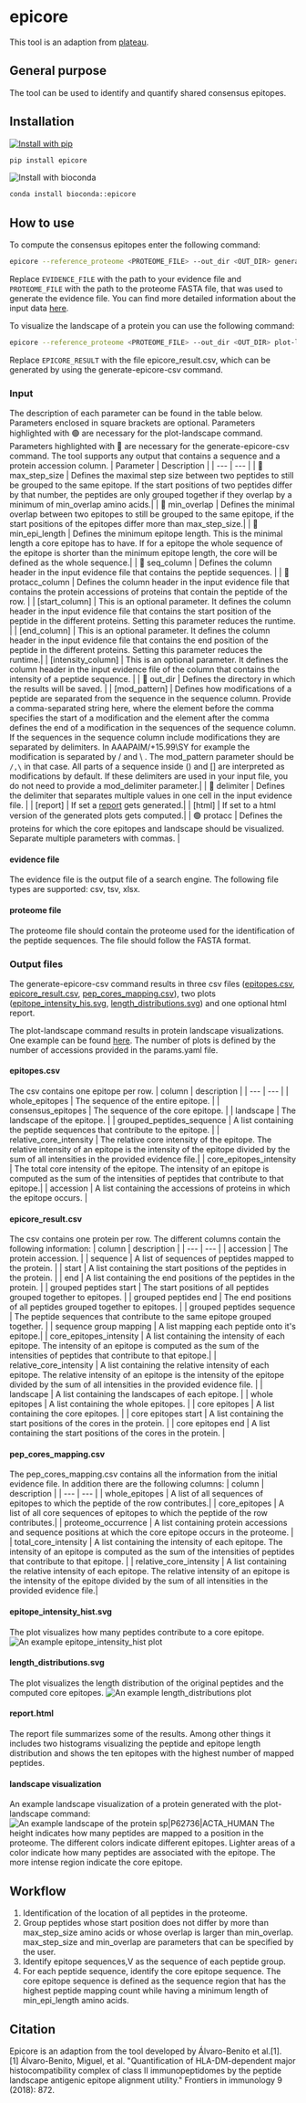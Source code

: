 # epicore
This tool is an adaption from [plateau](https://plateau.bcp.fu-berlin.de/).

## General purpose
The tool can be used to identify and quantify shared consensus epitopes. 

## Installation
[![Install with pip](https://img.shields.io/badge/install%20with-pip-brightgreen?style=flat-square)](https://test.pypi.org/project/epicore/)
```bash
pip install epicore
```

![Install with bioconda](https://img.shields.io/badge/install%20with-bioconda-blue?style=flat-square)
```bash
conda install bioconda::epicore
```

## How to use
To compute the consensus epitopes enter the following command:
```bash
epicore --reference_proteome <PROTEOME_FILE> --out_dir <OUT_DIR> generate-epicore-csv --min_epi_length <MIN_EPI_LENGTH> --min_overlap <MIN_OVERLAP> --max_step_size <MAX_STEP_SIZE> --seq_column <SEQ_COLUMN> --protacc_column <PROTACC_COLUMN> --delimiter <DELIMITER> [--intensity_column <INTENSITY_COLUMN> --start_column <START_COLUMN> --end_column <END_COLUMN> --mod_pattern <MOD_PATTERN> --report --html] --evidence_file <EVIDENCE_FILE>
```
Replace ```EVIDENCE_FILE``` with the path to your evidence file and ```PROTEOME_FILE``` with the path to the proteome FASTA file, that was used to generate the evidence file. You can find more detailed information about the input data [here](#input).  

To visualize the landscape of a protein you can use the following command:
```bash
epicore --reference_proteome <PROTEOME_FILE> --out_dir <OUT_DIR> plot-landscape --epicore_csv <EPICORE_RESULT> --protacc <PROTACC>
```
Replace ```EPICORE_RESULT``` with the file epicore_result.csv, which can be generated by using the generate-epicore-csv command. 

### Input 
The description of each parameter can be found in the table below. Parameters enclosed in square brackets are optional. Parameters highlighted with 🟢 are necessary for the plot-landscape command. Parameters highlighted with 🔴 are necessary for the generate-epicore-csv command. The tool supports any output that contains a sequence and a protein accession column. 
| Parameter | Description |
| --- | --- |
| 🔴 max_step_size | Defines the maximal step size between two peptides to still be grouped to the same epitope. If the start positions of two peptides differ by that number, the peptides are only grouped together if they overlap by a minimum of min_overlap amino acids.|
| 🔴 min_overlap | Defines the minimal overlap between two epitopes to still be grouped to the same epitope, if the start positions of the epitopes differ more than max_step_size.|
| 🔴 min_epi_length | Defines the minimum epitope length. This is the minimal length a core epitope has to have. If for a epitope the whole sequence of the epitope is shorter than the minimum epitope length, the core will be defined as the whole sequence.| 
| 🔴 seq_column | Defines the column header in the input evidence file that contains the peptide sequences. |
| 🔴 protacc_column | Defines the column header in the input evidence file that contains the protein accessions of proteins that contain the peptide of the row. |
| [start_column] | This is an optional parameter. It defines the column header in the input evidence file that contains the start position of the peptide in the different proteins. Setting this parameter reduces the runtime. |
| [end_column] | This is an optional parameter. It defines the column header in the input evidence file that contains the end position of the peptide in the different proteins. Setting this parameter reduces the runtime.|
| [intensity_column] | This is an optional parameter. It defines the column header in the input evidence file of the column that contains the intensity of a peptide sequence. |
| 🔴 out_dir | Defines the directory in which the results will be saved. |
| [mod_pattern] | Defines how modifications of a peptide are separated from the sequence in the sequence column. Provide a comma-separated string here, where the element before the comma specifies the start of a modification and the element after the comma defines the end of a modification in the sequences of the sequence column. If the sequences in the sequence column include modifications they are separated by delimiters. In AAAPAIM/+15.99\SY for example the modification is separated by / and \ . The mod_pattern parameter should be  ```/,\``` in that case. All parts of a sequence inside () and [] are interpreted as modifications by default. If these delimiters are used in your input file, you do not need to provide a mod_delimiter parameter.|
| 🔴 delimiter | Defines the delimiter that separates multiple values in one cell in the input evidence file. |
| [report] | If set a [report](#reporthtml) gets generated.|
| [html] | If set to a html version of the generated plots gets computed.|
| 🟢 protacc | Defines the proteins for which the core epitopes and landscape should be visualized. Separate multiple parameters with commas. |

#### evidence file
The evidence file is the output file of a search engine. The following file types are supported: csv, tsv, xlsx.

#### proteome file
The proteome file should contain the proteome used for the identification of the peptide sequences. The file should follow the FASTA format. 


### Output files
The generate-epicore-csv command results in three csv files ([epitopes.csv](#epitopescsv), [epicore_result.csv](#epicore_resultcsv), [pep_cores_mapping.csv](#pep_cores_mappingcsv)), two plots ([epitope_intensity_his.svg](#epitope_intensity_histsvg), [length_distributions.svg](#length_distributionssvg)) and one optional html report. 

The plot-landscape command results in protein landscape visualizations. One example can be found [here](#landscape-visualization). The number of plots is defined by the number of accessions provided in the params.yaml file.

#### epitopes.csv
The csv contains one epitope per row. 
| column | description |
| --- | --- |
| whole_epitopes | The sequence of the entire epitope. |
| consensus_epitopes | The sequence of the core epitope. |
| landscape | The landscape of the epitope. |
| grouped_peptides_sequence | A list containing the peptide sequences that contribute to the epitope. |
| relative_core_intensity | The relative core intensity of the epitope. The relative intensity of an epitope is the intensity of the epitope divided by the sum of all intensities in the provided evidence file.|
| core_epitopes_intensity | The total core intensity of the epitope. The intensity of an epitope is computed as the sum of the intensities of peptides that contribute to that epitope.|
| accession | A list containing the accessions of proteins in which the epitope occurs. |


#### epicore_result.csv
The csv contains one protein per row. The different columns contain the following information: 
| column | description |
| --- | --- |
| accession | The protein accession. |
| sequence | A list of sequences of peptides mapped to the protein. |
| start | A list containing the start positions of the peptides in the protein. | 
| end | A list containing the end positions of the peptides in the protein. | 
| grouped peptides start | The start positions of all peptides grouped together to epitopes. |
| grouped peptides end | The end positions of all peptides grouped together to epitopes. | 
| grouped peptides sequence | The peptide sequences that contribute to the same epitope grouped together. |
| sequence group mapping | A list mapping each peptide onto it's epitope.| 
| core_epitopes_intensity | A list containing the intensity of each epitope. The intensity of an epitope is computed as the sum of the intensities of peptides that contribute to that epitope.|
| relative_core_intensity | A list containing the relative intensity of each epitope. The relative intensity of an epitope is the intensity of the epitope divided by the sum of all intensities in the provided evidence file. |
| landscape | A list containing the landscapes of each epitope. | 
| whole epitopes | A list containing the whole epitopes. | 
| core epitopes | A list containing the core epitopes. | 
| core epitopes start | A list containing the start positions of the cores in the protein. |
| core epitopes end |  A list containing the start positions of the cores in the protein. |

#### pep_cores_mapping.csv
The pep_cores_mapping.csv contains all the information from the initial evidence file. In addition there are the following columns:
| column | description |
| --- | --- |
| whole_epitopes | A list of all sequences of epitopes to which the peptide of the row contributes.|
| core_epitopes | A list of all core sequences of epitopes to which the peptide of the row contributes.|
| proteome_occurrence | A list containing protein accessions and sequence positions at which the core epitope occurs in the proteome. |
| total_core_intensity | A list containing the intensity of each epitope. The intensity of an epitope is computed as the sum of the intensities of peptides that contribute to that epitope. |
| relative_core_intensity | A list containing the relative intensity of each epitope. The relative intensity of an epitope is the intensity of the epitope divided by the sum of all intensities in the provided evidence file.|

#### epitope_intensity_hist.svg
The plot visualizes how many peptides contribute to a core epitope.
![An example epitope_intensity_hist plot](epitope_intensity_hist.svg)
#### length_distributions.svg
The plot visualizes the length distribution of the original peptides and the computed core epitopes. 
![An example length_distributions plot](length_distributions.svg)
#### report.html
The report file summarizes some of the results. Among other things it includes two histograms visualizing the peptide and epitope length distribution and shows the ten epitopes with the highest number of mapped peptides.

#### landscape visualization
An example landscape visualization of a protein generated with the plot-landscape command:
![An example landscape of the protein sp|P62736|ACTA_HUMAN](landscape_example.png)
The height indicates how many peptides are mapped to a position in the proteome. The different colors indicate different epitopes. Lighter areas of a color indicate how many peptides are associated with the epitope. The more intense region indicate the core epitope. 


## Workflow
1. Identification of the location of all peptides in the proteome.
2. Group peptides whose start position does not differ by more than max_step_size amino acids or whose overlap is larger than min_overlap. max_step_size and min_overlap are parameters that can be specified by the user.
3. Identify epitope sequences,V as the sequence of each peptide group.
4. For each peptide sequence, identify the core epitope sequence. The core epitope sequence is defined as the sequence region that has the highest peptide mapping count while having a minimum length of min_epi_length amino acids.

## Citation
Epicore is an adaption from the tool developed by Álvaro-Benito et al.[1].<br>
[1] Álvaro-Benito, Miguel, et al. "Quantification of HLA-DM-dependent major histocompatibility complex of class II immunopeptidomes by the peptide landscape antigenic epitope alignment utility." Frontiers in immunology 9 (2018): 872.
